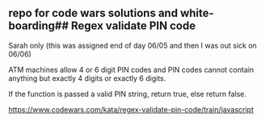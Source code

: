 ## repo for code wars solutions and white-boarding## Regex validate PIN code

Sarah only (this was assigned end of day 06/05 and then I was out sick on 06/06)

ATM machines allow 4 or 6 digit PIN codes and PIN codes cannot contain anything but exactly 4 digits or exactly 6 digits.

If the function is passed a valid PIN string, return true, else return false.

https://www.codewars.com/kata/regex-validate-pin-code/train/javascript